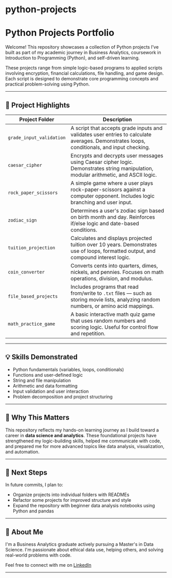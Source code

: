 # python-projects
# Python Projects Portfolio

Welcome! This repository showcases a collection of Python projects I’ve built as part of my academic journey in Business Analytics, coursework in Introduction to Programming (Python), and self-driven learning.

These projects range from simple logic-based programs to applied scripts involving encryption, financial calculations, file handling, and game design. Each script is designed to demonstrate core programming concepts and practical problem-solving using Python.

---

## 📁 Project Highlights

| Project Folder                | Description |
|------------------------------|-------------|
| `grade_input_validation`     | A script that accepts grade inputs and validates user entries to calculate averages. Demonstrates loops, conditionals, and input checking. |
| `caesar_cipher`              | Encrypts and decrypts user messages using Caesar cipher logic. Demonstrates string manipulation, modular arithmetic, and ASCII logic. |
| `rock_paper_scissors`        | A simple game where a user plays rock-paper-scissors against a computer opponent. Includes logic branching and user input. |
| `zodiac_sign`                | Determines a user's zodiac sign based on birth month and day. Reinforces if/else logic and date-based conditions. |
| `tuition_projection`         | Calculates and displays projected tuition over 10 years. Demonstrates use of loops, formatted output, and compound interest logic. |
| `coin_converter`             | Converts cents into quarters, dimes, nickels, and pennies. Focuses on math operations, division, and modulus. |
| `file_based_projects`        | Includes programs that read from/write to `.txt` files — such as storing movie lists, analyzing random numbers, or amino acid mappings. |
| `math_practice_game`         | A basic interactive math quiz game that uses random numbers and scoring logic. Useful for control flow and repetition. |

---

## 💡 Skills Demonstrated

- Python fundamentals (variables, loops, conditionals)
- Functions and user-defined logic
- String and file manipulation
- Arithmetic and data formatting
- Input validation and user interaction
- Problem decomposition and project structuring

---

## 🧠 Why This Matters

This repository reflects my hands-on learning journey as I build toward a career in **data science and analytics**. These foundational projects have strengthened my logic-building skills, helped me communicate with code, and prepared me for more advanced topics like data analysis, visualization, and automation.

---

## 🚀 Next Steps

In future commits, I plan to:
- Organize projects into individual folders with READMEs
- Refactor some projects for improved structure and style
- Expand the repository with beginner data analysis notebooks using Python and pandas

---

## 🧩 About Me

I'm a Business Analytics graduate actively pursuing a Master's in Data Science. I'm passionate about ethical data use, helping others, and solving real-world problems with code.

Feel free to connect with me on [LinkedIn](www.linkedin.com/in/irvingfrausto)

---

